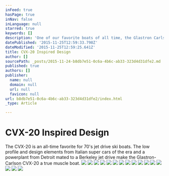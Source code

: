 ```yaml
---
inFeed: true
hasPage: true
inNav: false
inLanguage: null
starred: true
keywords: []
description: 'One of our favorite boats of all time, the Glastron Carlson CVX-20'
datePublished: '2015-11-25T12:59:33.798Z'
dateModified: '2015-11-25T12:59:25.641Z'
title: CVX-20 Inspired Design
author: []
sourcePath: _posts/2015-11-24-b8db7e51-0c6a-4b6c-ab33-323d4d31dfe2.md
published: true
authors: []
publisher:
  name: null
  domain: null
  url: null
  favicon: null
url: b8db7e51-0c6a-4b6c-ab33-323d4d31dfe2/index.html
_type: Article

---
```

# CVX-20 Inspired Design

The CVX-20 is an all-time favorite for 70's jet drive ski boats.  The low profile and design elements from Italian super cars of the era and a powerplant from Detroit mated to a Berkeley jet drive make the Glastron-Carlson CVX-20 a true muscle boat.  ![](https://the-grid-user-content.s3-us-west-2.amazonaws.com/0e4ac462-69e7-4e61-b506-533c1c442d79.JPG)
![](https://the-grid-user-content.s3-us-west-2.amazonaws.com/79721163-14f0-4c22-9ca5-4f3f3af267f6.JPG)
![](https://the-grid-user-content.s3-us-west-2.amazonaws.com/9c098202-7a80-4b9f-b623-693cf91eec3d.JPG)
![](https://the-grid-user-content.s3-us-west-2.amazonaws.com/b0f936b7-8686-4fff-8cec-7c6c8c14361d.JPG)
![](https://the-grid-user-content.s3-us-west-2.amazonaws.com/bce51371-58fb-4bf9-b845-5f4035eada07.JPG)
![](https://the-grid-user-content.s3-us-west-2.amazonaws.com/294b3e5d-c7c0-49e2-be9f-6b0f42f9e841.JPG)
![](https://the-grid-user-content.s3-us-west-2.amazonaws.com/e8591aba-36b8-4bca-bea0-cb413c04ffa0.JPG)
![](https://the-grid-user-content.s3-us-west-2.amazonaws.com/eeb3f35e-9b3f-427d-9dcf-a16d905e1eb9.JPG)
![](https://the-grid-user-content.s3-us-west-2.amazonaws.com/21adef69-e7c4-4633-a533-b3bf0bf60254.JPG)
![](https://the-grid-user-content.s3-us-west-2.amazonaws.com/85591790-15b8-414e-8b82-75eba4828646.JPG)
![](https://the-grid-user-content.s3-us-west-2.amazonaws.com/4dbea6e3-9968-42b3-9e14-2a934b7e9e0a.JPG)
![](https://the-grid-user-content.s3-us-west-2.amazonaws.com/79f37a88-f7ea-4a68-a5ff-f84d90372279.JPG)
![](https://the-grid-user-content.s3-us-west-2.amazonaws.com/fdaac54b-c513-41c3-afd8-8bb54f1756a3.JPG)
![](https://the-grid-user-content.s3-us-west-2.amazonaws.com/f9545d9e-d70b-4e34-85f6-62ee0a9e4db0.JPG)
![](https://the-grid-user-content.s3-us-west-2.amazonaws.com/9815dad6-6cf3-4fc8-91e1-454fbe9267e4.JPG)
![](https://the-grid-user-content.s3-us-west-2.amazonaws.com/2cf05062-f511-47e8-8518-195f2b554a46.JPG)